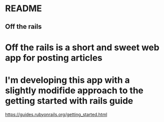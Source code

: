 # README

## Off the rails
# Off the rails is a short and sweet web app for posting articles 
# I'm developing this app with a slightly modifide approach to the getting started with rails guide
https://guides.rubyonrails.org/getting_started.html


